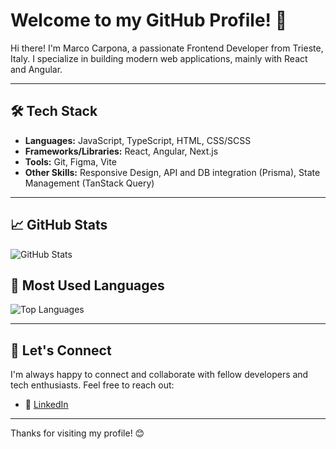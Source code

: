 # Welcome to my GitHub Profile! 👋

Hi there! I'm Marco Carpona, a passionate Frontend Developer from Trieste, Italy. I specialize in building modern web applications, mainly with React and Angular.

---

## 🛠️ Tech Stack

- **Languages:** JavaScript, TypeScript, HTML, CSS/SCSS
- **Frameworks/Libraries:** React, Angular, Next.js
- **Tools:** Git, Figma, Vite
- **Other Skills:** Responsive Design, API and DB integration (Prisma), State Management (TanStack Query)

---

## 📈 GitHub Stats

![GitHub Stats](https://github-readme-stats.vercel.app/api?username=MarcoCarpo&show_icons=true&hide=contribs,prs&theme=radical)

## 🌟 Most Used Languages

![Top Languages](https://github-readme-stats.vercel.app/api/top-langs/?username=MarcoCarpo&layout=compact&theme=radical)

---

## 💬 Let's Connect

I'm always happy to connect and collaborate with fellow developers and tech enthusiasts. Feel free to reach out:

- 💼 [LinkedIn](https://www.linkedin.com/in/marco-carpona/)

---

Thanks for visiting my profile! 😊

